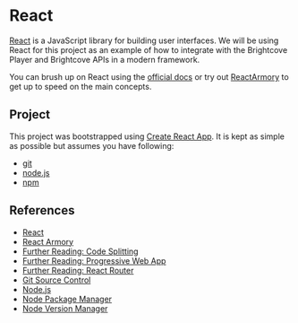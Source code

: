# React

[React][react] is a JavaScript library for building user interfaces. We will be using React for this project as an example of how to integrate with the Brightcove Player and Brightcove APIs in a modern framework.

You can brush up on React using the [official docs][react] or try out [ReactArmory][course] to get up to speed on the main concepts.

## Project

This project was bootstrapped using [Create React App](https://facebook.github.io/create-react-app/docs/getting-started). It is kept as simple as possible but assumes you have following:

- [git][git]
- [node.js][node]
- [npm][npm]

## References

- [React][react]
- [React Armory][course]
- [Further Reading: Code Splitting][code-splitting]
- [Further Reading: Progressive Web App][progressive]
- [Further Reading: React Router][router]
- [Git Source Control][git]
- [Node.js][node]
- [Node Package Manager][npm]
- [Node Version Manager][nvm]

[react]: https://reactjs.org/
[course]: https://reactarmory.com/
[code-splitting]: https://facebook.github.io/create-react-app/docs/code-splitting
[progressive]: https://facebook.github.io/create-react-app/docs/making-a-progressive-web-app
[router]: https://redux-docs.netlify.com/advanced/usage-with-react-router
[git]: https://git-scm.com/
[node]: https://nodejs.org/en/
[nvm]: https://github.com/nvm-sh/nvm
[npm]: https://docs.npmjs.com/
